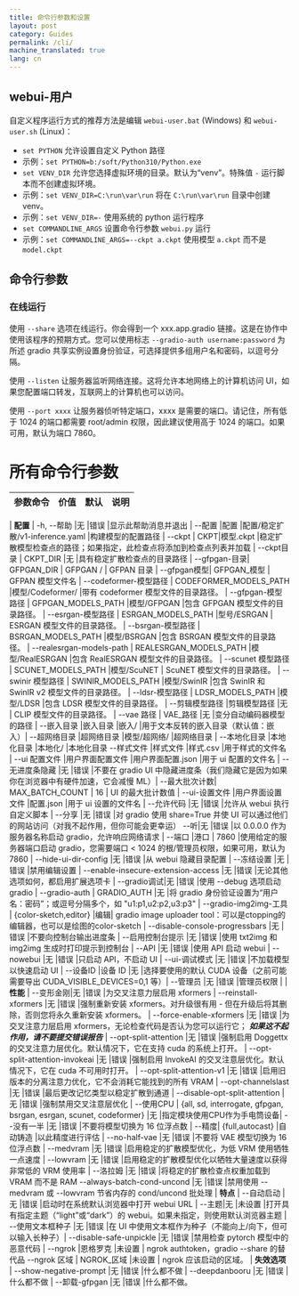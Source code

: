 ```yaml
---
title: 命令行参数和设置
layout: post
category: Guides
permalink: /cli/
machine_translated: true
lang: cn
---
```

## webui-用户

自定义程序运行方式的推荐方法是编辑 `webui-user.bat` (Windows) 和 `webui-user.sh` (Linux)：
- `set PYTHON` 允许设置自定义 Python 路径
- 示例：`set PYTHON=b:/soft/Python310/Python.exe`
- `set VENV_DIR` 允许您选择虚拟环境的目录。默认为“venv”。特殊值 `-` 运行脚本而不创建虚拟环境。
- 示例：`set VENV_DIR=C:\run\var\run` 将在 `C:\run\var\run` 目录中创建 venv。
- 示例：`set VENV_DIR=-` 使用系统的 python 运行程序
- `set COMMANDLINE_ARGS` 设置命令行参数 `webui.py` 运行
- 示例：`set COMMANDLINE_ARGS=--ckpt a.ckpt` 使用模型 `a.ckpt` 而不是 `model.ckpt`

## 命令行参数
### 在线运行
使用 `--share` 选项在线运行。你会得到一个 xxx.app.gradio 链接。这是在协作中使用该程序的预期方式。您可以使用标志 `--gradio-auth username:password` 为所述 gradio 共享实例设置身份验证，可选择提供多组用户名和密码，以逗号分隔。

使用 `--listen` 让服务器监听网络连接。这将允许本地网络上的计算机访问 UI，如果您配置端口转发，互联网上的计算机也可以访问。

使用 `--port xxxx` 让服务器侦听特定端口，xxxx 是需要的端口。请记住，所有低于 1024 的端口都需要 root/admin 权限，因此建议使用高于 1024 的端口。如果可用，默认为端口 7860。

# 所有命令行参数

|参数命令 |价值 |默认 |说明 |
| ---------------- | ----- | ------- | ----------- |

| **配置** |
-h, --帮助 |无 |错误 |显示此帮助消息并退出 |
--配置 |配置 |配置/稳定扩散/v1-inference.yaml |构建模型的配置路径 |
--ckpt | CKPT|模型.ckpt |稳定扩散模型检查点的路径；如果指定，此检查点将添加到检查点列表并加载 |
--ckpt目录 | CKPT_DIR |无 |具有稳定扩散检查点的目录路径 |
--gfpgan-目录| GFPGAN_DIR | GFPGAN / | GFPAN 目录 |
--gfpgan模型| GFPGAN_模型 | GFPAN 模型文件名 |
--codeformer-模型路径 | CODEFORMER_MODELS_PATH |模型/Codeformer/ |带有 codeformer 模型文件的目录路径。 |
--gfpgan-模型路径 | GFPGAN_MODELS_PATH |模型/GFPGAN |包含 GFPGAN 模型文件的目录路径。 |
--esrgan-模型路径 | ESRGAN_MODELS_PATH |型号/ESRGAN | ESRGAN 模型文件的目录路径。 |
--bsrgan-模型路径 | BSRGAN_MODELS_PATH |模型/BSRGAN |包含 BSRGAN 模型文件的目录路径。 |
--realesrgan-models-path | REALESRGAN_MODELS_PATH |模型/RealESRGAN |包含 RealESRGAN 模型文件的目录路径。 |
--scunet 模型路径 | SCUNET_MODELS_PATH |模型/ScuNET | ScuNET 模型文件的目录路径。 |
--swinir 模型路径 | SWINIR_MODELS_PATH |模型/SwinIR |包含 SwinIR 和 SwinIR v2 模型文件的目录路径。 |
--ldsr-模型路径 | LDSR_MODELS_PATH |模型/LDSR |包含 LDSR 模型文件的目录路径。 |
--剪辑模型路径 |剪辑模型路径 |无 | CLIP 模型文件的目录路径。 |
--vae 路径 | VAE_路径 |无 |变分自动编码器模型的路径 |
--嵌入目录 |嵌入目录 |嵌入/ |用于文本反转的嵌入目录（默认值：嵌入）|
--超网络目录 |超网络目录 |模型/超网络/ |超网络目录 |
--本地化目录 |本地化目录 |本地化/ |本地化目录
--样式文件 |样式文件 |样式.csv |用于样式的文件名 |
--ui 配置文件 |用户界面配置文件 |用户界面配置.json |用于 ui 配置的文件名 |
--无进度条隐藏 |无 |错误 |不要在 gradio UI 中隐藏进度条（我们隐藏它是因为如果你在浏览器中有硬件加速，它会减慢 ML）|
--最大批次计数| MAX_BATCH_COUNT | 16 | UI 的最大批计数值 |
--ui-设置文件 |用户界面设置文件 |配置.json |用于 ui 设置的文件名 |
--允许代码 |无 |错误 |允许从 webui 执行自定义脚本 |
--分享 |无 |错误 |对 gradio 使用 share=True 并使 UI 可以通过他们的网站访问（对我不起作用，但你可能会更幸运）
--听|无 |错误 |以 0.0.0.0 作为服务器名称启动 gradio，允许响应网络请求 |
--端口 |港口 | 7860 |使用给定的服务器端口启动 gradio，您需要端口 < 1024 的根/管理员权限，如果可用，默认为 7860 |
--hide-ui-dir-config |无 |错误 |从 webui 隐藏目录配置 |
--冻结设置 |无 |错误 |禁用编辑设置 |
--enable-insecure-extension-access |无 |错误 |无论其他选项如何，都启用扩展选项卡 |
--gradio调试|无 |错误 |使用 --debug 选项启动 gradio |
--gradio-auth | GRADIO_AUTH |无 |将 gradio 身份验证设置为“用户名：密码”；或逗号分隔多个，如 "u1:p1,u2:p2,u3:p3" |
--gradio-img2img-工具 | {color-sketch,editor} |编辑| gradio image uploader tool：可以是ctopping的编辑器，也可以是绘图的color-sketch |
--disable-console-progressbars |无 |错误 |不要向控制台输出进度条 |
--启用控制台提示 |无 |错误 |使用 txt2img 和 img2img 生成时打印提示到控制台 |
--API |无 |错误 |使用 API 启动 webui |
--nowebui |无 |错误 |只启动 API，不启动 UI |
--ui-调试模式 |无 |错误 |不加载模型以快速启动 UI |
--设备ID |设备 ID |无 |选择要使用的默认 CUDA 设备（之前可能需要导出 CUDA_VISIBLE_DEVICES=0,1 等）|
--管理员 |无 |错误 |管理员权限 |
| **性能** |
--变形金刚|无 |错误 |为交叉注意力层启用 xformers |
--reinstall-xformers |无 |错误 |强制重新安装 xformers。对升级很有用 - 但在升级后将其删除，否则您将永久重新安装 xformers。 |
--force-enable-xformers |无 |错误 |为交叉注意力层启用 xformers，无论检查代码是否认为您可以运行它； ***如果这不起作用，请不要提交错误报告*** |
--opt-split-attention |无 |错误 |强制启用 Doggettx 的交叉注意力层优化。默认情况下，它在支持 cuda 的系统上打开。 |
--opt-split-attention-invokeai |无 |错误 |强制启用 InvokeAI 的交叉注意层优化。默认情况下，它在 cuda 不可用时打开。 |
--opt-split-attention-v1 |无 |错误 |启用旧版本的分离注意力优化，它不会消耗它能找到的所有 VRAM |
--opt-channelslast |无 |错误 |最后更改记忆类型以稳定扩散到通道 |
--disable-opt-split-attention |无 |错误 |强制禁用交叉注意层优化 |
--使用CPU | {all, sd, interrogate, gfpgan, bsrgan, esrgan, scunet, codeformer} |无 |指定模块使用CPU作为手电筒设备|
--没有一半 |无 |错误 |不要将模型切换为 16 位浮点数 |
--精度| {full,autocast} |自动铸造 |以此精度进行评估 |
--no-half-vae |无 |错误 |不要将 VAE 模型切换为 16 位浮点数 |
--medvram |无 |错误 |启用稳定的扩散模型优化，为低 VRM 使用牺牲一点速度 |
--lowvram |无 |错误 |启用稳定的扩散模型优化以牺牲大量速度以获得非常低的 VRM 使用率 |
--洛拉姆 |无 |错误 |将稳定的扩散检查点权重加载到 VRAM 而不是 RAM
--always-batch-cond-uncond |无 |错误 |禁用使用 --medvram 或 --lowvram 节省内存的 cond/uncond 批处理
| **特点** |
--自动启动 |无 |错误 |启动时在系统默认浏览器中打开 webui URL |
--主题|无 |未设置 |打开具有指定主题（“light”或“dark”）的 webui。如果未指定，则使用默认浏览器主题 |
--使用文本框种子 |无 |错误 |在 UI 中使用文本框作为种子（不能向上/向下，但可以输入长种子）|
--disable-safe-unpickle |无 |错误 |禁用检查 pytorch 模型中的恶意代码 |
--ngrok |恩格罗克 |未设置 | ngrok authtoken，gradio --share 的替代品
--ngrok 区域 | NGROK_区域 |未设置 | ngrok 应该启动的区域。
| **失效选项** |
--show-negative-prompt |无 |错误 |什么都不做 |
--deepdanbooru |无 |错误 |什么都不做 |
--卸载-gfpgan |无 |错误 |什么都不做。
